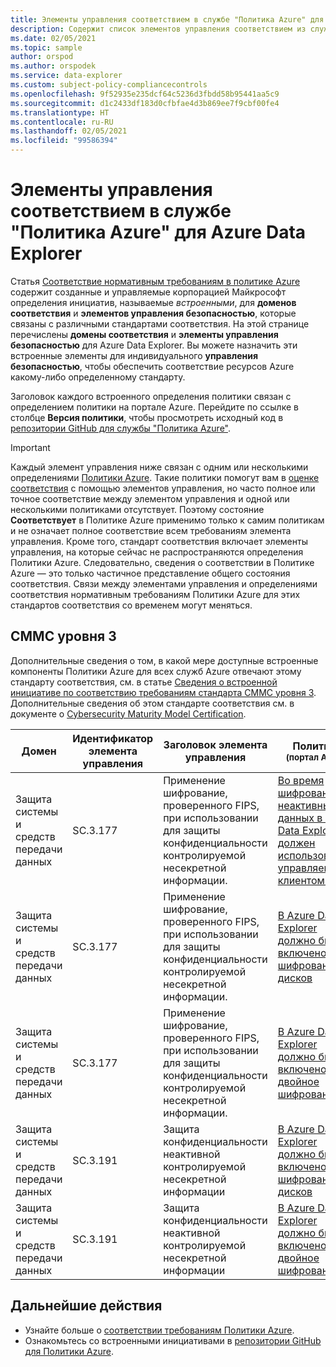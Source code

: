 ```yaml
---
title: Элементы управления соответствием в службе "Политика Azure" для Azure Data Explorer
description: Содержит список элементов управления соответствием из службы "Политика Azure" для Azure Data Explorer. Эти встроенные определения политик предоставляют популярные подходы к управлению соответствием ресурсов Azure.
ms.date: 02/05/2021
ms.topic: sample
author: orspod
ms.author: orspodek
ms.service: data-explorer
ms.custom: subject-policy-compliancecontrols
ms.openlocfilehash: 9f52935e235dcf64c5236d3fbdd58b95441aa5c9
ms.sourcegitcommit: d1c2433df183d0cfbfae4d3b869ee7f9cbf00fe4
ms.translationtype: HT
ms.contentlocale: ru-RU
ms.lasthandoff: 02/05/2021
ms.locfileid: "99586394"
---
```

# <a name="azure-policy-regulatory-compliance-controls-for-azure-data-explorer"></a>Элементы управления соответствием в службе "Политика Azure" для Azure Data Explorer

Статья [Соответствие нормативным требованиям в политике Azure](/azure/governance/policy/concepts/regulatory-compliance) содержит созданные и управляемые корпорацией Майкрософт определения инициатив, называемые _встроенными_, для **доменов соответствия** и **элементов управления безопасностью**, которые связаны с различными стандартами соответствия. На этой странице перечислены **домены соответствия** и **элементы управления безопасностью** для Azure Data Explorer. Вы можете назначить эти встроенные элементы для индивидуального **управления безопасностью**, чтобы обеспечить соответствие ресурсов Azure какому-либо определенному стандарту.

Заголовок каждого встроенного определения политики связан с определением политики на портале Azure. Перейдите по ссылке в столбце **Версия политики**, чтобы просмотреть исходный код в [репозитории GitHub для службы "Политика Azure"](https://github.com/Azure/azure-policy).

> [!IMPORTANT]
> Каждый элемент управления ниже связан с одним или несколькими определениями [Политики Azure](/azure/governance/policy/overview). Такие политики помогут вам в [оценке соответствия](/azure/governance/policy/how-to/get-compliance-data) с помощью элементов управления, но часто полное или точное соответствие между элементом управления и одной или несколькими политиками отсутствует. Поэтому состояние **Соответствует** в Политике Azure применимо только к самим политикам и не означает полное соответствие всем требованиям элемента управления. Кроме того, стандарт соответствия включает элементы управления, на которые сейчас не распространяются определения Политики Azure. Следовательно, сведения о соответствии в Политике Azure — это только частичное представление общего состояния соответствия. Связи между элементами управления и определениями соответствия нормативным требованиям Политики Azure для этих стандартов соответствия со временем могут меняться.

## <a name="cmmc-level-3"></a>CMMC уровня 3

Дополнительные сведения о том, в какой мере доступные встроенные компоненты Политики Azure для всех служб Azure отвечают этому стандарту соответствия, см. в статье [Сведения о встроенной инициативе по соответствию требованиям стандарта CMMC уровня 3](/azure/governance/policy/samples/cmmc-l3). Дополнительные сведения об этом стандарте соответствия см. в документе о [Cybersecurity Maturity Model Certification](https://www.acq.osd.mil/cmmc/docs/CMMC_Model_Main_20200203.pdf).

|Домен |Идентификатор элемента управления |Заголовок элемента управления |Политика<br /><sub>(портал Azure)</sub> |Версия политики<br /><sub>(GitHub)</sub>  |
|---|---|---|---|---|
|Защита системы и средств передачи данных |SC.3.177 |Применение шифрование, проверенного FIPS, при использовании для защиты конфиденциальности контролируемой несекретной информации. |[Во время шифрования неактивных данных в Azure Data Explorer должен использоваться управляемый клиентом ключ](https://portal.azure.com/#blade/Microsoft_Azure_Policy/PolicyDetailBlade/definitionId/%2Fproviders%2FMicrosoft.Authorization%2FpolicyDefinitions%2F81e74cea-30fd-40d5-802f-d72103c2aaaa) |[1.0.0](https://github.com/Azure/azure-policy/blob/master/built-in-policies/policyDefinitions/Azure%20Data%20Explorer/ADX_CMK.json) |
|Защита системы и средств передачи данных |SC.3.177 |Применение шифрование, проверенного FIPS, при использовании для защиты конфиденциальности контролируемой несекретной информации. |[В Azure Data Explorer должно быть включено шифрование дисков](https://portal.azure.com/#blade/Microsoft_Azure_Policy/PolicyDetailBlade/definitionId/%2Fproviders%2FMicrosoft.Authorization%2FpolicyDefinitions%2Ff4b53539-8df9-40e4-86c6-6b607703bd4e) |[2.0.0](https://github.com/Azure/azure-policy/blob/master/built-in-policies/policyDefinitions/Azure%20Data%20Explorer/ADX_disk_encrypted.json) |
|Защита системы и средств передачи данных |SC.3.177 |Применение шифрование, проверенного FIPS, при использовании для защиты конфиденциальности контролируемой несекретной информации. |[В Azure Data Explorer должно быть включено двойное шифрование](https://portal.azure.com/#blade/Microsoft_Azure_Policy/PolicyDetailBlade/definitionId/%2Fproviders%2FMicrosoft.Authorization%2FpolicyDefinitions%2Fec068d99-e9c7-401f-8cef-5bdde4e6ccf1) |[2.0.0](https://github.com/Azure/azure-policy/blob/master/built-in-policies/policyDefinitions/Azure%20Data%20Explorer/ADX_doubleEncryption.json) |
|Защита системы и средств передачи данных |SC.3.191 |Защита конфиденциальности неактивной контролируемой несекретной информации |[В Azure Data Explorer должно быть включено шифрование дисков](https://portal.azure.com/#blade/Microsoft_Azure_Policy/PolicyDetailBlade/definitionId/%2Fproviders%2FMicrosoft.Authorization%2FpolicyDefinitions%2Ff4b53539-8df9-40e4-86c6-6b607703bd4e) |[2.0.0](https://github.com/Azure/azure-policy/blob/master/built-in-policies/policyDefinitions/Azure%20Data%20Explorer/ADX_disk_encrypted.json) |
|Защита системы и средств передачи данных |SC.3.191 |Защита конфиденциальности неактивной контролируемой несекретной информации |[В Azure Data Explorer должно быть включено двойное шифрование](https://portal.azure.com/#blade/Microsoft_Azure_Policy/PolicyDetailBlade/definitionId/%2Fproviders%2FMicrosoft.Authorization%2FpolicyDefinitions%2Fec068d99-e9c7-401f-8cef-5bdde4e6ccf1) |[2.0.0](https://github.com/Azure/azure-policy/blob/master/built-in-policies/policyDefinitions/Azure%20Data%20Explorer/ADX_doubleEncryption.json) |

## <a name="next-steps"></a>Дальнейшие действия

- Узнайте больше о [соответствии требованиям Политики Azure](/azure/governance/policy/concepts/regulatory-compliance).
- Ознакомьтесь со встроенными инициативами в [репозитории GitHub для Политики Azure](https://github.com/Azure/azure-policy).
